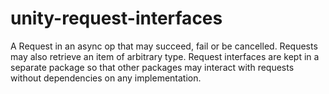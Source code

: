 # unity-request-interfaces
A Request in an async op that may succeed, fail or be cancelled. Requests may also retrieve an item of arbitrary type. Request interfaces are kept in a separate package so that other packages may interact with requests without dependencies on any implementation.
